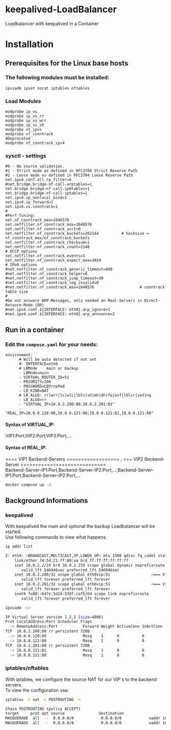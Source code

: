 # keepalived-LoadBalancer
Loadbalancer with keepalived in a Container

# Installation
## Prerequisites for the Linux base hosts
### The following modules must be installed:
    ipvsadm ipset socat iptables nftables
### Load Modules
```
modprobe ip_vs
modprobe ip_vs_rr
modprobe ip_vs_wrr
modprobe ip_vs_sh
modprobe xt_ipvs
modprobe nf_conntrack
#Deprecated
modprobe nf_conntrack_ipv4
```

### sysctl - settings
```
#0 - No source validation.
#1 - Strict mode as defined in RFC3704 Strict Reverse Path
#2 - Loose mode as defined in RFC3704 Loose Reverse Path
net.ipv4.conf.all.rp_filter=0
#net.bridge.bridge-nf-call-arptables=1
net.bridge.bridge-nf-call-ip6tables=1
net.bridge.bridge-nf-call-iptables=1
net.ipv4.ip_nonlocal_bind=1
net.ipv4.ip_forward=1
net.ipv4.vs.conntrack=1
#
#Perf-Tuning:
net.nf_conntrack_max=1048576
net.netfilter.nf_conntrack_max=1048576
net.netfilter.nf_conntrack_acct=0
net.netfilter.nf_conntrack_buckets=262144          # hashsize = nf_conntrack_max/nf_conntrack_buckets
net.netfilter.nf_conntrack_checksum=1
net.netfilter.nf_conntrack_count=2148
# DCCP options
net.netfilter.nf_conntrack_events=1
net.netfilter.nf_conntrack_expect_max=1024
# IPv6 options
#net.netfilter.nf_conntrack_generic_timeout=600
#net.netfilter.nf_conntrack_helper=0
#net.netfilter.nf_conntrack_icmp_timeout=30
#net.netfilter.nf_conntrack_log_invalid=0
#net.netfilter.nf_conntrack_max=1048576                    # conntrack table size
#
#Do not answare ARP-Messages, only needed on Real-Servers in Direct-Retourn-Mode (DR)
#net.ipv4.conf.${INTERFACE:-eth0}.arp_ignore=1
#net.ipv4.conf.${INTERFACE:-eth0}.arp_announce=2
```
## Run in a container
### Edit the ```compose.yaml``` for your needs:
```
environment:
      # Will be auto detected if not set
      #- INTERFACE=eth0
      # LBMode    main or backup
      - LBMode=main
      - VIRTUAL_ROUTER_ID=51
      - PRIORITY=200
      - PASSWORD=LBVrrpPwd
      - LB_KIND=NAT
      # LB_ALGO: rr|wrr|lc|wlc|lblc|sh|mh|dh|fo|ovf|lblcr|sed|nq
      - LB_ALGO=rr
      - "VIRTUAL_IP=10.0.2.200:80;10.0.2.201:81"
      - "REAL_IP=10.0.0.120:80,10.0.0.121:80;10.0.0.121:81,10.0.0.121:88"
```
#### Syntax of VIRTUAL_IP:
VIP1:Port;VIP2:Port;VIP3:Port;...
#### Syntax of REAL_IP:
==== VIP1 Backend-Servers ==================   ;   === VIP2 Backend-Server =============================<br>
Backend-Server-IP1:Port,Backend-Server-IP2:Port,...;Backend-Server-IP1:Port,Backend-Server-IP2:Port,...<br>

```sh
docker compose up -d
```
## Background Informations
### keepalived
With keepalived the main and optional the backup Loadbalancer will be started.<br>
Use following commands to view what happens:
```sh
ip addr list

2: eth0: <BROADCAST,MULTICAST,UP,LOWER_UP> mtu 1500 qdisc fq_codel state UP group default qlen 1000
    link/ether 74:5d:21:ff:88:aa brd ff:ff:ff:ff:ff:ff
    inet 10.0.2.2/24 brd 10.0.2.255 scope global dynamic noprefixroute eth0
       valid_lft 546946sec preferred_lft 546946sec
    inet 10.0.2.200/32 scope global eth0vip:51                  <=== VIP of Loadbalancer
       valid_lft forever preferred_lft forever
    inet 10.0.2.201/32 scope global eth0vip:51                  <=== VIP of Loadbalancer
       valid_lft forever preferred_lft forever
    inet6 fe80::647e:5d24:539f:caf5/64 scope link noprefixroute 
       valid_lft forever preferred_lft forever
```
```sh
ipvsadm -Ln

IP Virtual Server version 1.2.1 (size=4096)
Prot LocalAddress:Port Scheduler Flags
  -> RemoteAddress:Port           Forward Weight ActiveConn InActConn
TCP  10.0.2.200:80 rr persistent 7200
  -> 10.0.0.120:80                Masq    1      0          0         
  -> 10.0.0.121:80                Masq    1      0          0         
TCP  10.0.2.201:80 rr persistent 7200
  -> 10.0.0.121:81                Masq    1      0          0
  -> 10.0.0.121:88                Masq    1      0          0
```
### iptables/nftables
With iptables, we configure the source NAT for our VIP´s to the backend servers.<br>
To view the configuration use:
```sh
iptables -t nat -L POSTROUTING -n

Chain POSTROUTING (policy ACCEPT)
target     prot opt source               destination         
MASQUERADE  all  --  0.0.0.0/0            0.0.0.0/0            vaddr 10.0.2.200 vport 80
MASQUERADE  all  --  0.0.0.0/0            0.0.0.0/0            vaddr 10.0.2.201 vport 80
```
